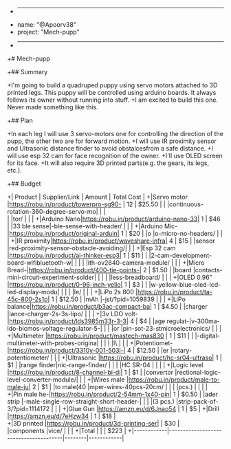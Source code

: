 + ---- 
+ name: "@Apoorv38"
+ project: "Mech-pupp"
+ ----

+# Mech-pupp

+## Summary

+I'm going to build a quadruped puppy using servo motors attached to 3D printed legs. This puppy will be controlled using arduino boards. It always   follows its owner without running into stuff.
+I am excited to build this one. Never made something like this.

+## Plan

+In each leg I will use 3 servo-motors one for controlling the direction of   the pupp, the other two are for forward motion.
+I will use IR proximity sensor and Ultrasonic distance finder to avoid   obstalcesfrom a safe distance.
+I will use esp 32 cam for face recognition of the owner.
+I'll use OLED screen for its face.
+It will also require 3D printed parts(e.g. the gears, its legs, etc.). 

+## Budget

+| Product    | Supplier/Link                         | Amount | Total Cost | 
+|Servo motor |https://robu.in/product/towerpro-sg90- | 12     | $25.50     | 
 |            |continuous-rotation-360-degree-servo-mo|        |            |           
 |            |tor/                                   |        |            |
+|Arduino Nano|https://robu.in/product/arduino-nano-33| 1      | $46        |
 |33 ble sense|-ble-sense-with-header/                |        |            |
+|Arduino Mic-|https://robu.in/product/original-arduin| 1      | $20        |
 |o           |o-micro-no-headers/                    |        |            |
+|IR proximity|https://robu.in/product/waveshare-infra| 4      | $15        |
 |sensor      |red-proximity-sensor-obstacle-avoiding/|        |            |
+|Esp 32 cam  |https://robu.in/product/ai-thinker-esp3| 1      | $11        |
 |            |2-cam-development-board-wifibluetooth-w|        |            |
 |            |ith-ov2640-camera-module/              |        |            |
+|Micro Bread-|https://robu.in/product/400-tie-points-| 2      | $1.50      |
 |board       |contacts-mini-circuit-experiment-solder|        |            |
 |            |less-breadboard/                       |        |            |
+|OLED 0.96"  |https://robu.in/product/0-96-inch-yello| 1      | $3         |
 |            |w-yellow-blue-oled-lcd-led-display-modu|        |            |
 |            |le/                                    |        |            |
+|LiPo 2s 800 |https://robu.in/product/ta-45c-800-2s1p| 1      | $12.50     |
 |mAh         |-jst/?pid=1059839                      |        |            |
+|LiPo balance|https://robu.in/product/b3ac-compact-ba| 1      | $4.50      |
 |charger     |lance-charger-2s-3s-lipo/              |        |            |
+|3v LDO volt-|https://robu.in/product/lds3985m33r-3-3| 4      | $4         |
 |age regulat-|v-300ma-ldo-bicmos-voltage-regulator-5-|        |            |
 |or          |pin-sot-23-stmicroelectronics/         |        |            |
+|Multimeter  |https://robu.in/product/mastech-mas830 | 1      | $11        | 
 |            |-digital-multimeter-with-probes-origina|        |            |
 |            |l\                                     |        |            |
+|Potentiomet-|https://robu.in/product/3310y-001-503l-| 4      | $12.50     |
 |er          |rotary-potentiometer/                  |        |            |
+|Ultrasonic  |https://robu.in/product/hc-sr04-ultraso| 1      | $1         |
 |range finder|nic-range-finder/                      |        |            |
 |HC SR-04    |                                       |        |            |
+|Logic level |https://robu.in/product/8-channel-bi-di| 1      | $1         |
 |convertor   |rectional-logic-level-converter-module/|        |            |
+|Wires male  |https://robu.in/product/male-to-male-ju| 2      | $1         |
 |to male(40  |mper-wires-40pcs-20cm/                 |        |            |
 |pcs.)       |                                       |        |            |
+|Pin male he-|https://robu.in/product/2-54mm-1x40-pin| 1      | $0.50      |
 |ader strip  |-male-single-row-straight-short-header-|        |            |
 |(3 pcs.)    |strip-pack-of-3/?pid=1114172           |        |            |
+|Glue Gun    |https://amzn.eu/d/6Jnao54              | 1      | $5         |
+|Drill       |https://amzn.eu/d/7eHzw34              | 1      | $18        |  
+|3D printed  |https://robu.in/product/3d-printing-ser|        | $30        |  
 |components  |vice/                                  |        |            |
+|Total       |                                       |        | $223       |
+|------------|---------------------------------------|--------|------------|
